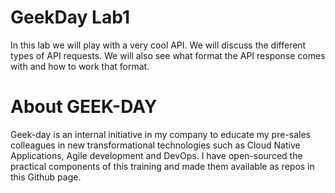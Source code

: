 # GeekDay Lab1
In this lab we will play with a very cool API. We will discuss the different types of API requests. We will also see what format the API response comes with and how to work that format.

# About GEEK-DAY
Geek-day is an internal initiative in my company to educate my pre-sales colleagues in new transformational technologies such as Cloud Native Applications, Agile development and DevOps. I have open-sourced the practical components of this training and made them available as repos in this Github page.

